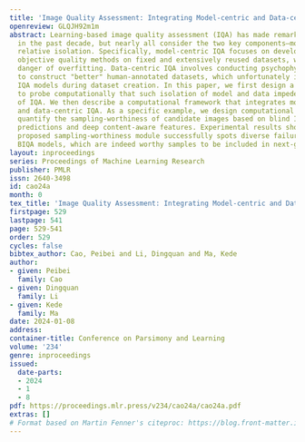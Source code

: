 ```yaml
---
title: 'Image Quality Assessment: Integrating Model-centric and Data-centric Approaches'
openreview: GLQJH92m1m
abstract: Learning-based image quality assessment (IQA) has made remarkable progress
  in the past decade, but nearly all consider the two key components—model and data—in
  relative isolation. Specifically, model-centric IQA focuses on developing "better"
  objective quality methods on fixed and extensively reused datasets, with a great
  danger of overfitting. Data-centric IQA involves conducting psychophysical experiments
  to construct "better" human-annotated datasets, which unfortunately ignores current
  IQA models during dataset creation. In this paper, we first design a series of experiments
  to probe computationally that such isolation of model and data impedes further progress
  of IQA. We then describe a computational framework that integrates model-centric
  and data-centric IQA. As a specific example, we design computational modules to
  quantify the sampling-worthiness of candidate images based on blind IQA (BIQA) model
  predictions and deep content-aware features. Experimental results show that the
  proposed sampling-worthiness module successfully spots diverse failures of the examined
  BIQA models, which are indeed worthy samples to be included in next-generation datasets.
layout: inproceedings
series: Proceedings of Machine Learning Research
publisher: PMLR
issn: 2640-3498
id: cao24a
month: 0
tex_title: 'Image Quality Assessment: Integrating Model-centric and Data-centric Approaches'
firstpage: 529
lastpage: 541
page: 529-541
order: 529
cycles: false
bibtex_author: Cao, Peibei and Li, Dingquan and Ma, Kede
author:
- given: Peibei
  family: Cao
- given: Dingquan
  family: Li
- given: Kede
  family: Ma
date: 2024-01-08
address:
container-title: Conference on Parsimony and Learning
volume: '234'
genre: inproceedings
issued:
  date-parts:
  - 2024
  - 1
  - 8
pdf: https://proceedings.mlr.press/v234/cao24a/cao24a.pdf
extras: []
# Format based on Martin Fenner's citeproc: https://blog.front-matter.io/posts/citeproc-yaml-for-bibliographies/
---
```

